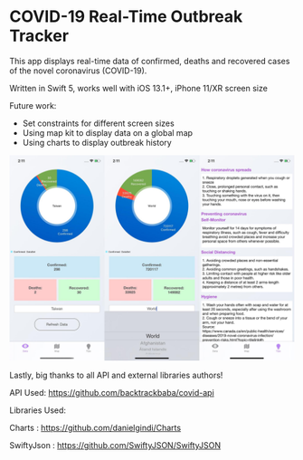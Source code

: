 # COVID-19 Real-Time Outbreak Tracker
This app displays real-time data of confirmed, deaths and recovered cases of the novel coronavirus (COVID-19).

Written in Swift 5, works well with iOS 13.1+, iPhone 11/XR screen size

Future work:
- Set constraints for different screen sizes
- Using map kit to display data on a global map
- Using charts to display outbreak history

![](Images/covid-19_readme.jpg)

Lastly, big thanks to all API and external libraries authors!

API Used: https://github.com/backtrackbaba/covid-api

Libraries Used:

Charts : https://github.com/danielgindi/Charts

SwiftyJson : https://github.com/SwiftyJSON/SwiftyJSON

